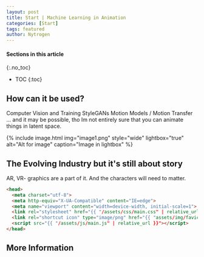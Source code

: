 ```yaml
---
layout: post
title: Start | Machine Learning in Animation
categories: [Start]
tags: featured
author: Nytrogen
---
```


#### Sections in this article
{:.no_toc}
* TOC
{:toc}



## How can it be used?
Computer Vision and Training
StyleGANs
Motion Models / Motion Transfer
... and it may be possible, tho Im not entirely sure that you can animate things in latent space.

{% include image.html img="image1.png" style="wide" lightbox="true" alt="Alt for image" caption="Image in lightbox" %}


## The Evolving Industry but it's still about story
AR, VR- graphics are a part of it. And the characters will need to matter.

```html
<head>
  <meta charset="utf-8">
  <meta http-equiv="X-UA-Compatible" content="IE=edge">
  <meta name="viewport" content="width=device-width, initial-scale=1">
  <link rel="stylesheet" href="{{ "/assets/css/main.css" | relative_url }}">
  <link rel="shortcut icon" type="image/png" href="{{ "assets/img/favicon.png" | relative_url }}" >
  <script src="{{ "/assets/js/main.js" | relative_url }}"></script>
</head>
```

## More Information
